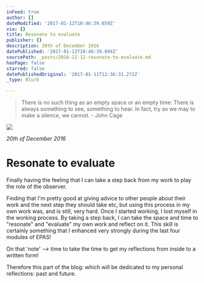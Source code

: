 ```yaml
---
inFeed: true
author: []
dateModified: '2017-01-12T10:46:39.059Z'
via: {}
title: Resonate to evaluate
publisher: {}
description: 20th of December 2016
datePublished: '2017-01-12T10:46:39.894Z'
sourcePath: _posts/2016-12-12-resonate-to-evaluate.md
hasPage: false
starred: false
datePublishedOriginal: '2017-01-11T12:36:31.272Z'
_type: Blurb

---
```

> There is no such thing as an empty space or an empty time: There is always something to see, something to hear. In fact, try as we may to make a silence, we cannot. - John Cage

![](https://the-grid-user-content.s3-us-west-2.amazonaws.com/0a9c3499-458e-416e-b03f-3970e3abf72a.jpg)

_20th of December 2016_

# Resonate to evaluate

Finally having the feeling that I can take a step back from my work to play the role of the observer.

Finding that I'm pretty good at giving advice to other people about their work and the next step they should take etc, but using this process in my own work was, and is still, very hard. Once I started working, I lost myself in the working process. By taking a step back, I can take the space and time to "resonate" and "evaluate" my own work and reflect on it. This skill is certainly something that I enhanced very strongly during the last four modules of EPAS!

On that 'note' --\> time to take the time to get my reflections from inside to a written form!

Therefore this part of the blog: which will be dedicated to my personal reflections: past and future.